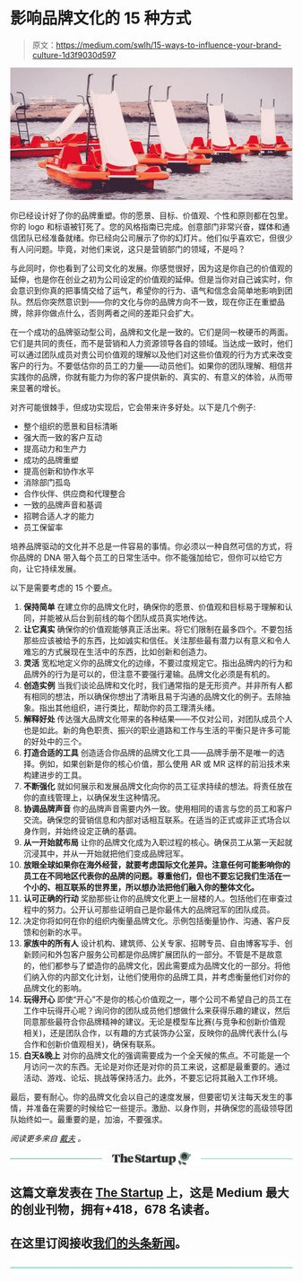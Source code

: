 # 影响品牌文化的 15 种方式

> 原文：<https://medium.com/swlh/15-ways-to-influence-your-brand-culture-1d3f9030d597>

![](img/0c6e3dd10f75709c2113f3e1987d9217.png)

你已经设计好了你的品牌重塑。你的愿景、目标、价值观、个性和原则都在包里。你的 logo 和标语被钉死了。您的风格指南已完成。创意部门非常兴奋，媒体和通信团队已经准备就绪。你已经向公司展示了你的幻灯片。他们似乎喜欢它，但很少有人问问题。毕竟，对他们来说，这只是营销部门的领域，不是吗？

与此同时，你也看到了公司文化的发展。你感觉很好，因为这是你自己的价值观的延伸，也是你在创业之初为公司设定的价值观的延伸。但是当你对自己诚实时，你会意识到你真的把事情交给了运气，希望你的行为、语气和信念会简单地影响到团队。然后你突然意识到——你的文化与你的品牌方向不一致，现在你正在重塑品牌，除非你做点什么，否则两者之间的差距只会扩大。

在一个成功的品牌驱动型公司，品牌和文化是一致的。它们是同一枚硬币的两面。它们是共同的责任，而不是营销和人力资源领导各自的领域。当达成一致时，他们可以通过团队成员对贵公司价值观的理解以及他们对这些价值观的行为方式来改变客户的行为。不要低估你的员工的力量——动员他们。如果你的团队理解、相信并实践你的品牌，你就有能力为你的客户提供新的、真实的、有意义的体验，从而带来显著的增长。

对齐可能很棘手，但成功实现后，它会带来许多好处。以下是几个例子:

*   整个组织的愿景和目标清晰
*   强大而一致的客户互动
*   提高动力和生产力
*   成功的品牌重塑
*   提高创新和协作水平
*   消除部门孤岛
*   合作伙伴、供应商和代理整合
*   一致的品牌声音和基调
*   招聘合适人才的能力
*   员工保留率

培养品牌驱动的文化并不总是一件容易的事情。你必须以一种自然可信的方式，将你品牌的 DNA 带入每个员工的日常生活中。你不能强加给它，但你可以给它方向，让它持续发展。

以下是需要考虑的 15 个要点。

1.  **保持简单** 在建立你的品牌文化时，确保你的愿景、价值观和目标易于理解和认同，并能被从后台到前线的每个团队成员真实地传达。
2.  **让它真实** 确保你的价值观能够真正活出来。将它们限制在最多四个。不要包括那些应该被给予的东西，比如诚实和信任。关注那些最有潜力以有意义和令人难忘的方式展现在生活中的东西，比如创新和创造力。
3.  **灵活** 宽松地定义你的品牌文化的边缘，不要过度规定它。指出品牌内的行为和品牌外的行为是可以的，但注意不要强行灌输。品牌文化必须是有机的。
4.  **创造实例** 当我们谈论品牌和文化时，我们通常指的是无形资产。并非所有人都有相同的想法，所以确保你想出了清晰且易于沟通的品牌文化的例子。去除抽象。指出其他组织，进行类比，帮助你的员工理清头绪。
5.  **解释好处** 传达强大品牌文化带来的各种结果——不仅对公司，对团队成员个人也是如此。新的角色职责、振兴的职业道路和工作与生活的平衡只是许多可能的好处中的三个。
6.  **打造合适的工具** 创造适合你品牌的品牌文化工具——品牌手册不是唯一的选择。例如，如果创新是你的核心价值，那么使用 AR 或 MR 这样的前沿技术来构建进步的工具。
7.  **不断强化** 就如何展示和发展品牌文化向你的员工征求持续的想法。将责任放在你的直线管理上，以确保发生这种情况。
8.  **协调品牌声音** 你的品牌声音需要内外一致。使用相同的语言与您的员工和客户交流。确保您的营销信息和内部对话相互联系。在适当的正式或非正式场合以身作则，并始终设定正确的基调。
9.  **从一开始就布局** 让你的品牌文化成为入职过程的核心。确保员工从第一天起就沉浸其中，并从一开始就把他们变成品牌冠军。
10.  **放眼全球如果你在海外经营，就要考虑国际文化差异。注意任何可能影响你的员工在不同地区代表你的品牌的问题。尊重他们，但也不要忘记我们生活在一个小的、相互联系的世界里，所以想办法把他们融入你的整体文化。**
11.  **认可正确的行动** 奖励那些让你的品牌文化更上一层楼的人。包括他们在审查过程中的努力。公开认可那些证明自己是你最伟大的品牌冠军的团队成员。
12.  决定你将如何在你的组织内衡量品牌文化。示例包括衡量协作、沟通、客户反馈和创新的水平。
13.  **家族中的所有人** 设计机构、建筑师、公关专家、招聘专员、自由博客写手、创新顾问和外包客户服务公司都是你品牌扩展团队的一部分。不管是不是故意的，他们都参与了塑造你的品牌文化，因此需要成为品牌文化的一部分。将他们纳入你的内部文化计划，让他们使用你的品牌工具，并考虑衡量他们对你的品牌文化的影响。
14.  **玩得开心** 即使“开心”不是你的核心价值观之一，哪个公司不希望自己的员工在工作中玩得开心呢？询问你的团队成员他们想做什么来获得乐趣的建议，然后同意那些最符合你品牌精神的建议。无论是模型车比赛(与竞争和创新价值观相关)，还是团队合作，以有趣的方式装饰办公室，反映你的品牌代表什么(与合作和创新价值观相关)，确保有联系。
15.  **白天&晚上** 对你的品牌文化的强调需要成为一个全天候的焦点。不可能是一个月访问一次的东西。无论是对你还是对你的员工来说，这都是最重要的。通过活动、游戏、论坛、挑战等保持活力。此外，不要忘记将其融入工作环境。

最后，要有耐心。你的品牌文化会以自己的速度发展，但要密切关注每天发生的事情，并准备在需要的时候给它一些提示。激励、以身作则，并确保您的高级领导团队始终如一。最重要的是，加油，不要强求。

*阅读更多来自* [*戴夫*](http://bulldogdrummond.com/blog/author/dave-alder#filters) *。*

[![](img/308a8d84fb9b2fab43d66c117fcc4bb4.png)](https://medium.com/swlh)

## 这篇文章发表在 [The Startup](https://medium.com/swlh) 上，这是 Medium 最大的创业刊物，拥有+418，678 名读者。

## 在这里订阅接收[我们的头条新闻](http://growthsupply.com/the-startup-newsletter/)。

[![](img/b0164736ea17a63403e660de5dedf91a.png)](https://medium.com/swlh)
